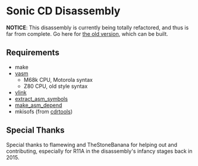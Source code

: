 # Sonic CD Disassembly

**NOTICE**: This disassembly is currently being totally refactored, and thus is far from complete. Go here for [the old version](https://github.com/DevsArchive/sonic-cd-disassembly), which can be built.

## Requirements

* make
* [vasm](http://sun.hasenbraten.de/vasm/)
  * M68k CPU, Motorola syntax
  * Z80 CPU, old style syntax
* [vlink](http://sun.hasenbraten.de/vlink/)
* [extract_asm_symbols](https://github.com/devon-artmeier/extract_asm_symbols)
* [make_asm_depend](https://github.com/devon-artmeier/make_asm_dependencies)
* mkisofs (from [cdrtools](https://sourceforge.net/projects/cdrtools/))

## Special Thanks

Special thanks to flamewing and TheStoneBanana for helping out and contributing, especially for R11A in the disassembly's infancy stages back in 2015.
